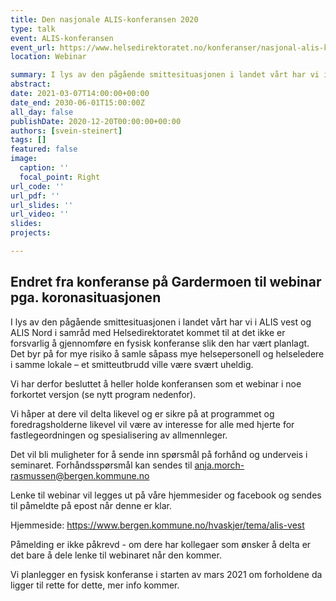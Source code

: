 ```yaml
---
title: Den nasjonale ALIS-konferansen 2020
type: talk
event: ALIS-konferansen
event_url: https://www.helsedirektoratet.no/konferanser/nasjonal-alis-konferanse
location: Webinar

summary: I lys av den pågående smittesituasjonen i landet vårt har vi i ALIS vest og ALIS Nord i samråd med Helsedirektoratet kommet til at det ikke er forsvarlig å gjennomføre en fysisk konferanse slik den har vært planlagt. Det byr på for mye risiko å samle såpass mye helsepersonell og helseledere i samme lokale – et smitteutbrudd ville være svært uheldig.
abstract: 
date: 2021-03-07T14:00:00+00:00
date_end: 2030-06-01T15:00:00Z
all_day: false
publishDate: 2020-12-20T00:00:00+00:00
authors: [svein-steinert]
tags: []
featured: false
image:
  caption: ''
  focal_point: Right
url_code: ''
url_pdf: ''
url_slides: ''
url_video: ''
slides: 
projects: 

---
```


## Endret fra konferanse på Gardermoen til webinar pga. koronasituasjonen

I lys av den pågående smittesituasjonen i landet vårt har vi i ALIS vest og ALIS Nord i samråd med Helsedirektoratet kommet til at det ikke er forsvarlig å gjennomføre en fysisk konferanse slik den har vært planlagt. Det byr på for mye risiko å samle såpass mye helsepersonell og helseledere i samme lokale – et smitteutbrudd ville være svært uheldig.

Vi har derfor besluttet å heller holde konferansen som et webinar i noe forkortet versjon (se nytt program nedenfor).

Vi håper at dere vil delta likevel og er sikre på at programmet og foredragsholderne likevel vil være av interesse for alle med hjerte for fastlegeordningen og spesialisering av allmennleger.

Det vil bli muligheter for å sende inn spørsmål på forhånd og underveis i seminaret. Forhåndsspørsmål kan sendes til anja.morch-rasmussen@bergen.kommune.no

Lenke til webinar vil legges ut på våre hjemmesider og facebook og sendes til påmeldte på epost når denne er klar.

Hjemmeside: https://www.bergen.kommune.no/hvaskjer/tema/alis-vest

Påmelding er ikke påkrevd - om dere har kollegaer som ønsker å delta er det bare å dele lenke til webinaret når den kommer.

Vi planlegger en fysisk konferanse i starten av mars 2021 om forholdene da ligger til rette for dette, mer info kommer.


